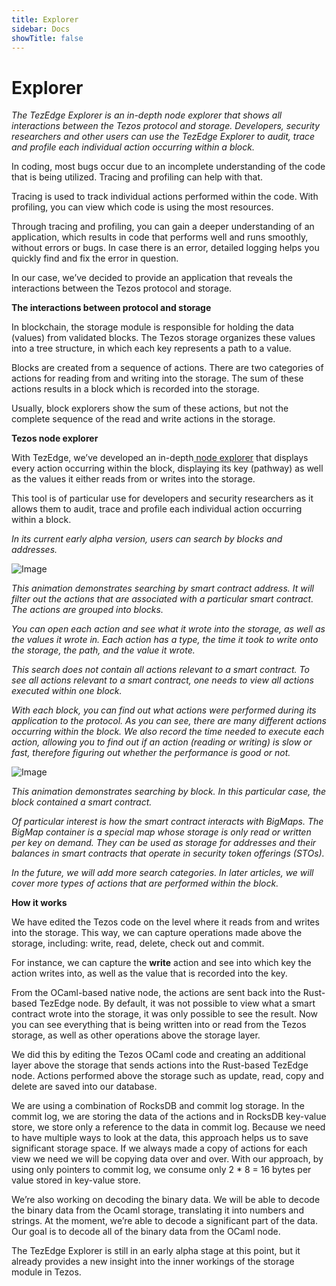 ```yaml
---
title: Explorer
sidebar: Docs
showTitle: false
---
```


# Explorer

*The TezEdge Explorer is an in-depth node explorer that shows all interactions between the Tezos protocol and storage. Developers, security researchers and other users can use the TezEdge Explorer to audit, trace and profile each individual action occurring within a block.*

In coding, most bugs occur due to an incomplete understanding of the code that is being utilized. Tracing and profiling can help with that.

Tracing is used to track individual actions performed within the code. With profiling, you can view which code is using the most resources.

Through tracing and profiling, you can gain a deeper understanding of an application, which results in code that performs well and runs smoothly, without errors or bugs. In case there is an error, detailed logging helps you quickly find and fix the error in question.

In our case, we’ve decided to provide an application that reveals the interactions between the Tezos protocol and storage.

**The interactions between protocol and storage**

In blockchain, the storage module is responsible for holding the data (values) from validated blocks. The Tezos storage organizes these values into a tree structure, in which each key represents a path to a value.

Blocks are created from a sequence of actions. There are two categories of actions for reading from and writing into the storage. The sum of these actions results in a block which is recorded into the storage.

Usually, block explorers show the sum of these actions, but not the complete sequence of the read and write actions in the storage.

**Tezos node explorer**

With TezEdge, we’ve developed an in-depth[ node explorer](http://tezedge.com) that displays every action occurring within the block, displaying its key (pathway) as well as the values it either reads from or writes into the storage.

This tool is of particular use for developers and security researchers as it allows them to audit, trace and profile each individual action occurring within a block.

_In its current early alpha version, users can search by blocks and addresses._

![Image](../../static/images/Explorer1.gif "Searching by blocks and addresses")

_This animation demonstrates searching by smart contract address. It will filter out the actions that are associated with a particular smart contract. The actions are grouped into blocks._

_You can open each action and see what it wrote into the storage, as well as the values it wrote in. Each action has a type, the time it took to write onto the storage, the path, and the value it wrote._

_This search does not contain all actions relevant to a smart contract. To see all actions relevant to a smart contract, one needs to view all actions executed within one block._

_With each block, you can find out what actions were performed during its application to the protocol. As you can see, there are many different actions occurring within the block. We also record the time needed to execute each action, allowing you to find out if an action (reading or writing) is slow or fast, therefore figuring out whether the performance is good or not._

![Image](../../static/images/Explorer2.gif "Looking inside the block")

_This animation demonstrates searching by block. In this particular case, the block contained a smart contract._

_Of particular interest is how the smart contract interacts with BigMaps. The BigMap container is a special map whose storage is only read or written per key on demand. They can be used as storage for addresses and their balances in smart contracts that operate in security token offerings (STOs)._

_In the future, we will add more search categories. In later articles, we will cover more types of actions that are performed within the block._

**How it works**

We have edited the Tezos code on the level where it reads from and writes into the storage. This way, we can capture operations made above the storage, including: write, read, delete, check out and commit.

For instance, we can capture the **write** action and see into which key the action writes into, as well as the value that is recorded into the key.

From the OCaml-based native node, the actions are sent back into the Rust-based TezEdge node. By default, it was not possible to view what a smart contract wrote into the storage, it was only possible to see the result. Now you can see everything that is being written into or read from the Tezos storage, as well as other operations above the storage layer.

We did this by editing the Tezos OCaml code and creating an additional layer above the storage that sends actions into the Rust-based TezEdge node. Actions performed above the storage such as update, read, copy and delete are saved into our database.

We are using a combination of RocksDB and commit log storage. In the commit log, we are storing the data of the actions and in RocksDB key-value store, we store only a reference to the data in commit log. Because we need to have multiple ways to look at the data, this approach helps us to save significant storage space. If we always made a copy of actions for each view we need we will be copying data over and over. With our approach, by using only pointers to commit log, we consume only 2 * 8 = 16 bytes per value stored in key-value store.

We’re also working on decoding the binary data. We will be able to decode the binary data from the Ocaml storage, translating it into numbers and strings. At the moment, we’re able to decode a significant part of the data. Our goal is to decode all of the binary data from the OCaml node.

The TezEdge Explorer is still in an early alpha stage at this point, but it already provides a new insight into the inner workings of the storage module in Tezos.

